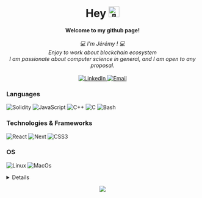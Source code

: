 <h1 align="center">Hey <img src="https://github.com/wervlad/wervlad/assets/24524555/766d336d-b87d-44ba-807c-c51de2bc6b4d" width="28px" alt="👋"></h1>
<p align="center">
    <b>Welcome to my github page!</b><br><br>
    <i>
        💻 I'm Jérémy ! 💻<br>
        Enjoy to work about blockchain ecosystem <br>
        I am passionate about computer science in general, and I am open to any proposal.<br>
    </i><br>
    <a href="https://www.linkedin.com/in/j%C3%A9r%C3%A9my-combe-90347312b">
        <img src="https://img.shields.io/badge/LinkedIn-blue?style=flat-square&logo=linkedin" alt="LinkedIn">
    </a>
   <a href="jeremcombe@hotmail.fr">
        <img src="https://img.shields.io/badge/gmail-blue?style=flat-square&logo=gmail" alt="Email">
    </a>
</p>

### Languages
![Solidity](https://img.shields.io/badge/solidity-black?style=for-the-badge&logo=solidity)
![JavaScript](https://img.shields.io/badge/javascript-black?style=for-the-badge&logo=javascript)
![C++](https://img.shields.io/badge/c++-black?style=for-the-badge&logo=cplusplus)
![C](https://img.shields.io/badge/c-black?style=for-the-badge&logo=c)
![Bash](https://img.shields.io/badge/bash-black?style=for-the-badge&logo=gnu-bash&logoColor=white)

### Technologies & Frameworks
![React](https://img.shields.io/badge/react-black?style=for-the-badge&logo=react)
![Next](https://img.shields.io/badge/next-black?style=for-the-badge&logo=nextdotjs)
![CSS3](https://img.shields.io/badge/css3-black?style=for-the-badge&logo=css3)

### OS
![Linux](https://img.shields.io/badge/linux-black?style=for-the-badge&logo=Linux)
![MacOs](https://img.shields.io/badge/macos-black?style=for-the-badge&logo=macos)

<details>
<p align="center">
  <a href="https://github.com/jecombe">
    <img src="http://github-profile-summary-cards.vercel.app/api/cards/profile-details?username=jecombe&theme=transparent" />
  </a>
  <a href="https://github.com/jecombe">
    <img src="https://github-readme-streak-stats.herokuapp.com/?user=jecombe&hide_border=true&card_width=338&theme=transparent" />
  </a>
  <a href="https://github.com/jecombe">
    <img src="http://github-profile-summary-cards.vercel.app/api/cards/stats?username=jecombe&theme=transparent" />
  </a>
  <a href="https://github.com/jecombe">
    <img src="https://github-readme-stats.vercel.app/api/top-langs/?username=jecombe&langs_count=10&exclude_repo=&hide=jupyter%20notebook,vim%20script,cmake,makefile,batchfile,emacs%20lisp,css,html&layout=default&card_width=699&hide_border=true&theme=transparent" />
  </a>
</p>
</details>

<p align="center">
  <a href="https://github.com/jecombe">
    <img src="https://komarev.com/ghpvc/?username=jecombe&color=blue&style=flat)" />
  </a>
</p>
<!--

- 🔭 I’m currently working on ...
- 🌱 I’m currently learning ...
- 👯 I’m looking to collaborate on ...
- 🤔 I’m looking for help with ...
- 💬 Ask me about ...
- 📫 How to reach me: ...
- 😄 Pronouns: ...
- ⚡ Fun fact: ...
-->
